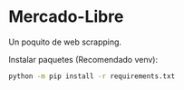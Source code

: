 # Mercado-Libre
Un poquito de web scrapping.

Instalar paquetes (Recomendado venv):
```bash
python -m pip install -r requirements.txt
``` 
